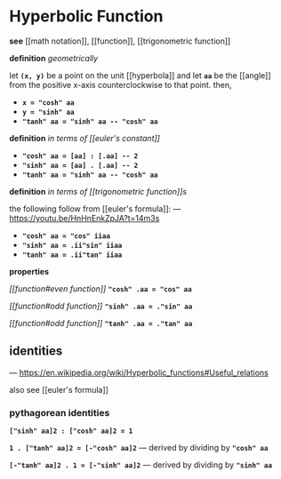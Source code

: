 # Hyperbolic Function

**see** [[math notation]], [[function]], [[trigonometric function]]

**definition** _geometrically_

let **`(x, y)`** be a point on the unit [[hyperbola]] and let **`aa`** be the [[angle]] from the positive x-axis counterclockwise to that point. then,

- **`x = "cosh" aa`**
- **`y = "sinh" aa`**
- **`"tanh" aa = "sinh" aa -- "cosh" aa`**

**definition** _in terms of [[euler's constant]]_

- **`"cosh" aa = [aa] : [.aa] -- 2`**
- **`"sinh" aa = [aa] . [.aa] -- 2`**
- **`"tanh" aa = "sinh" aa -- "cosh" aa`**

**definition** _in terms of [[trigonometric function]]s_

the following follow from [[euler's formula]]: &mdash; <https://youtu.be/HnHnEnkZpJA?t=14m3s>

- **`"cosh" aa = "cos" iiaa`**
- **`"sinh" aa = .ii"sin" iiaa`**
- **`"tanh" aa = .ii"tan" iiaa`**

**properties**

_[[function#even function]]_ **`"cosh" .aa = "cos" aa`**

_[[function#odd function]]_ **`"sinh" .aa = ."sin" aa`**

_[[function#odd function]]_ **`"tanh" .aa = ."tan" aa`**

## identities

&mdash; <https://en.wikipedia.org/wiki/Hyperbolic_functions#Useful_relations>

also see [[euler's formula]]

### pythagorean identities

**`["sinh" aa]2 : ["cosh" aa]2 = 1`**

**`1 . ["tanh" aa]2 = [-"cosh" aa]2`** &mdash; derived by dividing by **`"cosh" aa`**

**`[-"tanh" aa]2 . 1 = [-"sinh" aa]2`** &mdash; derived by dividing by **`"sinh" aa`**
